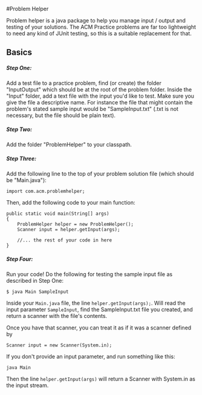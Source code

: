 #Problem Helper

Problem helper is a java package to help you manage input / output and testing of your solutions. The ACM Practice problems are far too lightweight to need any kind of JUnit testing, so this is a suitable replacement for that.

## Basics

##### Step One:

Add a test file to a practice problem, find (or create) the folder "InputOutput" which should be at the root of the problem folder. Inside the "Input" folder, add a text file with the input you'd like to test. Make sure you give the file a descriptive name. For instance the file that might contain the problem's stated sample input would be "SampleInput.txt" (.txt is not necessary, but the file should be plain text).

##### Step Two:

Add the folder "ProblemHelper" to your classpath. 

##### Step Three:

Add the following line to the top of your problem solution file (which should be "Main.java"):

    import com.acm.problemhelper;

Then, add the following code to your main function:

    public static void main(String[] args)
    {
		ProblemHelper helper = new ProblemHelper();
		Scanner input = helper.getInput(args);
		
		//... the rest of your code in here
	}

##### Step Four:

Run your code! Do the following for testing the sample input file as described in Step One:

	$ java Main SampleInput

Inside your `Main.java` file, the line `helper.getInput(args);`. Will read the input parameter `SampleInput`, find the SampleInput.txt file you created, and return a scanner with the file's contents.

Once you have that scanner, you can treat it as if it was a scanner defined by

	Scanner input = new Scanner(System.in);

If you don't provide an input parameter, and run something like this:

	java Main

Then the line `helper.getInput(args)` will return a Scanner with System.in as the input stream.

